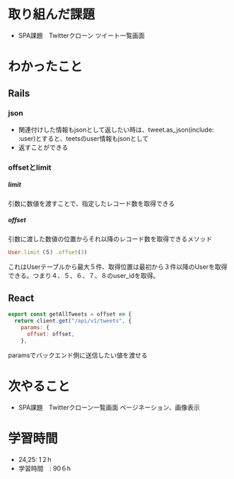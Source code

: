 # 取り組んだ課題
- SPA課題　Twitterクローン ツイート一覧画面
# わかったこと
## Rails
### json
- 関連付けした情報もjsonとして返したい時は、tweet.as_json(include: :user)とすると、teetsのuser情報もjsonとして
- 返すことができる
### offsetとlimit
##### limit
引数に数値を渡すことで、指定したレコード数を取得できる
##### offset
引数に渡した数値の位置からそれ以降のレコード数を取得できるメソッド
```ruby
User.limit（５）.offset(3)
```
これはUserテーブルから最大５件、取得位置は最初から３件以降のUserを取得できる。つまり４、５、６、７、８のuser_idを取得。
## React
```jsx
export const getAllTweets = offset => {
  return client.get("/api/v1/tweets", {
    params: {
      offset: offset,
    },
```
paramsでバックエンド側に送信したい値を渡せる
# 次やること
- SPA課題　Twitterクローン一覧画面 ページネーション、画像表示
# 学習時間
- 24,25: 1２h
- 学習時間　: 90６h

